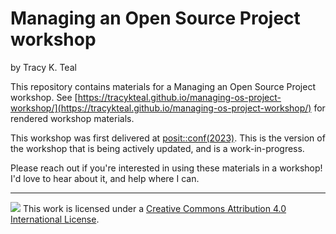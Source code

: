 # Managing an Open Source Project workshop

by Tracy K. Teal

This repository contains materials for a Managing an Open Source Project workshop. See [https://tracykteal.github.io/managing-os-project-workshop/](https://tracykteal.github.io/managing-os-project-workshop/) for rendered workshop materials.

This workshop was first delivered at [posit::conf(2023)](https://posit-conf-2023.github.io/managing-os-project/). This is the version of the workshop that is being actively updated, and is a work-in-progress. 

Please reach out if you're interested in using these materials in a workshop! I'd love to hear about it, and help where I can. 

------------------------------------------------------------------------

![](https://i.creativecommons.org/l/by/4.0/88x31.png) This work is licensed under a [Creative Commons Attribution 4.0 International License](https://creativecommons.org/licenses/by/4.0/).